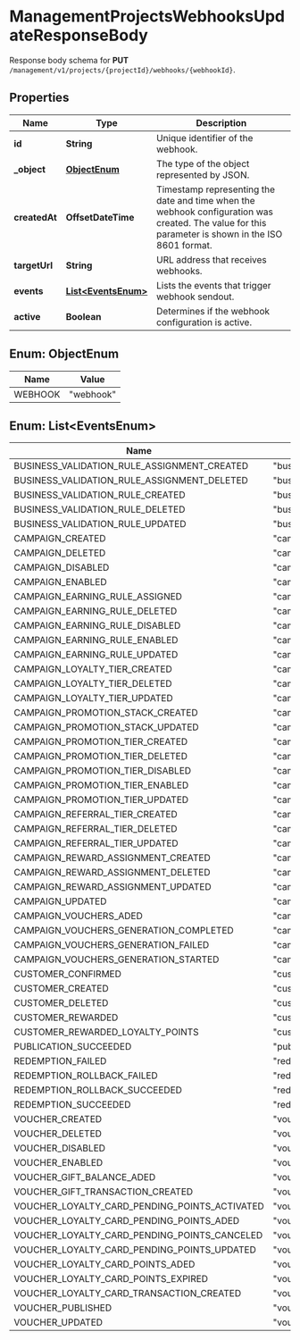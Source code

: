 

# ManagementProjectsWebhooksUpdateResponseBody

Response body schema for **PUT** `/management/v1/projects/{projectId}/webhooks/{webhookId}`.

## Properties

| Name | Type | Description |
|------------ | ------------- | ------------- |
|**id** | **String** | Unique identifier of the webhook. |
|**_object** | [**ObjectEnum**](#ObjectEnum) | The type of the object represented by JSON. |
|**createdAt** | **OffsetDateTime** | Timestamp representing the date and time when the webhook configuration was created. The value for this parameter is shown in the ISO 8601 format. |
|**targetUrl** | **String** | URL address that receives webhooks. |
|**events** | [**List&lt;EventsEnum&gt;**](#List&lt;EventsEnum&gt;) | Lists the events that trigger webhook sendout. |
|**active** | **Boolean** | Determines if the webhook configuration is active. |



## Enum: ObjectEnum

| Name | Value |
|---- | -----|
| WEBHOOK | &quot;webhook&quot; |



## Enum: List&lt;EventsEnum&gt;

| Name | Value |
|---- | -----|
| BUSINESS_VALIDATION_RULE_ASSIGNMENT_CREATED | &quot;business_validation_rule.assignment.created&quot; |
| BUSINESS_VALIDATION_RULE_ASSIGNMENT_DELETED | &quot;business_validation_rule.assignment.deleted&quot; |
| BUSINESS_VALIDATION_RULE_CREATED | &quot;business_validation_rule.created&quot; |
| BUSINESS_VALIDATION_RULE_DELETED | &quot;business_validation_rule.deleted&quot; |
| BUSINESS_VALIDATION_RULE_UPDATED | &quot;business_validation_rule.updated&quot; |
| CAMPAIGN_CREATED | &quot;campaign.created&quot; |
| CAMPAIGN_DELETED | &quot;campaign.deleted&quot; |
| CAMPAIGN_DISABLED | &quot;campaign.disabled&quot; |
| CAMPAIGN_ENABLED | &quot;campaign.enabled&quot; |
| CAMPAIGN_EARNING_RULE_ASSIGNED | &quot;campaign.earning_rule.assigned&quot; |
| CAMPAIGN_EARNING_RULE_DELETED | &quot;campaign.earning_rule.deleted&quot; |
| CAMPAIGN_EARNING_RULE_DISABLED | &quot;campaign.earning_rule.disabled&quot; |
| CAMPAIGN_EARNING_RULE_ENABLED | &quot;campaign.earning_rule.enabled&quot; |
| CAMPAIGN_EARNING_RULE_UPDATED | &quot;campaign.earning_rule.updated&quot; |
| CAMPAIGN_LOYALTY_TIER_CREATED | &quot;campaign.loyalty_tier.created&quot; |
| CAMPAIGN_LOYALTY_TIER_DELETED | &quot;campaign.loyalty_tier.deleted&quot; |
| CAMPAIGN_LOYALTY_TIER_UPDATED | &quot;campaign.loyalty_tier.updated&quot; |
| CAMPAIGN_PROMOTION_STACK_CREATED | &quot;campaign.promotion_stack.created&quot; |
| CAMPAIGN_PROMOTION_STACK_UPDATED | &quot;campaign.promotion_stack.updated&quot; |
| CAMPAIGN_PROMOTION_TIER_CREATED | &quot;campaign.promotion_tier.created&quot; |
| CAMPAIGN_PROMOTION_TIER_DELETED | &quot;campaign.promotion_tier.deleted&quot; |
| CAMPAIGN_PROMOTION_TIER_DISABLED | &quot;campaign.promotion_tier.disabled&quot; |
| CAMPAIGN_PROMOTION_TIER_ENABLED | &quot;campaign.promotion_tier.enabled&quot; |
| CAMPAIGN_PROMOTION_TIER_UPDATED | &quot;campaign.promotion_tier.updated&quot; |
| CAMPAIGN_REFERRAL_TIER_CREATED | &quot;campaign.referral_tier.created&quot; |
| CAMPAIGN_REFERRAL_TIER_DELETED | &quot;campaign.referral_tier.deleted&quot; |
| CAMPAIGN_REFERRAL_TIER_UPDATED | &quot;campaign.referral_tier.updated&quot; |
| CAMPAIGN_REWARD_ASSIGNMENT_CREATED | &quot;campaign.reward.assignment.created&quot; |
| CAMPAIGN_REWARD_ASSIGNMENT_DELETED | &quot;campaign.reward.assignment.deleted&quot; |
| CAMPAIGN_REWARD_ASSIGNMENT_UPDATED | &quot;campaign.reward.assignment.updated&quot; |
| CAMPAIGN_UPDATED | &quot;campaign.updated&quot; |
| CAMPAIGN_VOUCHERS_ADED | &quot;campaign.vouchers.aded&quot; |
| CAMPAIGN_VOUCHERS_GENERATION_COMPLETED | &quot;campaign.vouchers.generation.completed&quot; |
| CAMPAIGN_VOUCHERS_GENERATION_FAILED | &quot;campaign.vouchers.generation.failed&quot; |
| CAMPAIGN_VOUCHERS_GENERATION_STARTED | &quot;campaign.vouchers.generation.started&quot; |
| CUSTOMER_CONFIRMED | &quot;customer.confirmed&quot; |
| CUSTOMER_CREATED | &quot;customer.created&quot; |
| CUSTOMER_DELETED | &quot;customer.deleted&quot; |
| CUSTOMER_REWARDED | &quot;customer.rewarded&quot; |
| CUSTOMER_REWARDED_LOYALTY_POINTS | &quot;customer.rewarded.loyalty_points&quot; |
| PUBLICATION_SUCCEEDED | &quot;publication.succeeded&quot; |
| REDEMPTION_FAILED | &quot;redemption.failed&quot; |
| REDEMPTION_ROLLBACK_FAILED | &quot;redemption.rollback.failed&quot; |
| REDEMPTION_ROLLBACK_SUCCEEDED | &quot;redemption.rollback.succeeded&quot; |
| REDEMPTION_SUCCEEDED | &quot;redemption.succeeded&quot; |
| VOUCHER_CREATED | &quot;voucher.created&quot; |
| VOUCHER_DELETED | &quot;voucher.deleted&quot; |
| VOUCHER_DISABLED | &quot;voucher.disabled&quot; |
| VOUCHER_ENABLED | &quot;voucher.enabled&quot; |
| VOUCHER_GIFT_BALANCE_ADED | &quot;voucher.gift.balance_aded&quot; |
| VOUCHER_GIFT_TRANSACTION_CREATED | &quot;voucher.gift.transaction.created&quot; |
| VOUCHER_LOYALTY_CARD_PENDING_POINTS_ACTIVATED | &quot;voucher.loyalty_card.pending_points.activated&quot; |
| VOUCHER_LOYALTY_CARD_PENDING_POINTS_ADED | &quot;voucher.loyalty_card.pending_points.aded&quot; |
| VOUCHER_LOYALTY_CARD_PENDING_POINTS_CANCELED | &quot;voucher.loyalty_card.pending_points.canceled&quot; |
| VOUCHER_LOYALTY_CARD_PENDING_POINTS_UPDATED | &quot;voucher.loyalty_card.pending_points.updated&quot; |
| VOUCHER_LOYALTY_CARD_POINTS_ADED | &quot;voucher.loyalty_card.points_aded&quot; |
| VOUCHER_LOYALTY_CARD_POINTS_EXPIRED | &quot;voucher.loyalty_card.points_expired&quot; |
| VOUCHER_LOYALTY_CARD_TRANSACTION_CREATED | &quot;voucher.loyalty_card.transaction.created&quot; |
| VOUCHER_PUBLISHED | &quot;voucher.published&quot; |
| VOUCHER_UPDATED | &quot;voucher.updated&quot; |



